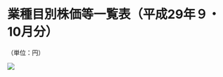 # 業種目別株価等一覧表（平成29年９・10月分）

（単位：円）

![](https://www.nta.go.jp/tmp/8ecc31db-85b3-4ea4-abec-bf387d7f175f/images/fba5a777db09f0467cbd9163b7d2404036d5d695aa16da8b0d6bff67d80cde41.jpg)